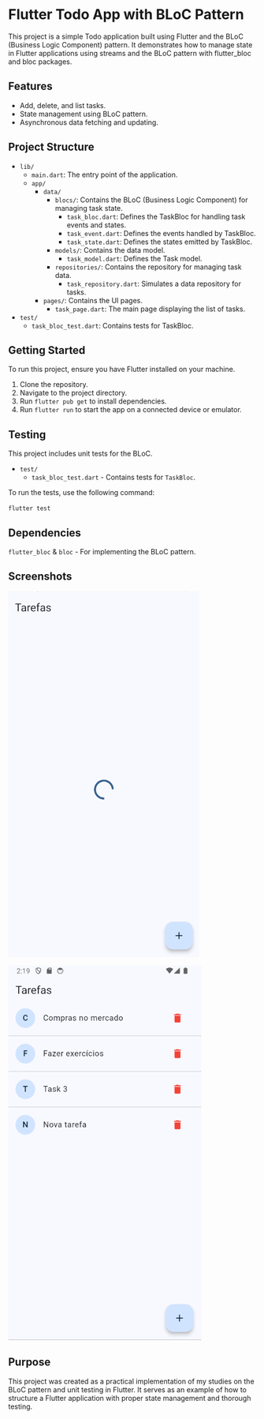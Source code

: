 # Flutter Todo App with BLoC Pattern

This project is a simple Todo application built using Flutter and the BLoC (Business Logic Component) pattern. It demonstrates how to manage state in Flutter applications using streams and the BLoC pattern with flutter_bloc and bloc packages.

## Features

- Add, delete, and list tasks.
- State management using BLoC pattern.
- Asynchronous data fetching and updating.

## Project Structure

- `lib/`
  - `main.dart`: The entry point of the application.
  - `app/`
    - `data/`
      - `blocs/`: Contains the BLoC (Business Logic Component) for managing task state.
        - `task_bloc.dart`: Defines the TaskBloc for handling task events and states.
        - `task_event.dart`: Defines the events handled by TaskBloc.
        - `task_state.dart`: Defines the states emitted by TaskBloc.
      - `models/`: Contains the data model.
        - `task_model.dart`: Defines the Task model.
      - `repositories/`: Contains the repository for managing task data.
        - `task_repository.dart`: Simulates a data repository for tasks.
    - `pages/`: Contains the UI pages.
      - `task_page.dart`: The main page displaying the list of tasks.
- `test/`
  - `task_bloc_test.dart`: Contains tests for TaskBloc.

## Getting Started

To run this project, ensure you have Flutter installed on your machine.

1. Clone the repository.
2. Navigate to the project directory.
3. Run `flutter pub get` to install dependencies.
4. Run `flutter run` to start the app on a connected device or emulator.

## Testing

This project includes unit tests for the BLoC.

- `test/`
  - `task_bloc_test.dart` - Contains tests for `TaskBloc`.

To run the tests, use the following command:

`flutter test`

## Dependencies

`flutter_bloc` & `bloc` - For implementing the BLoC pattern.

## Screenshots

![Loading](assets/screenshots/loading.png)

![Loaded](assets/screenshots/loaded.png)

## Purpose

This project was created as a practical implementation of my studies on the BLoC pattern and unit testing in Flutter. It serves as an example of how to structure a Flutter application with proper state management and thorough testing.